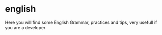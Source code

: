 # english
Here you will find some English Grammar, practices and tips, very usefull if you are a developer
